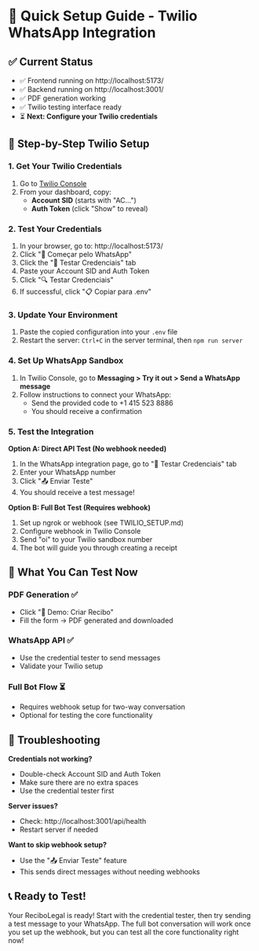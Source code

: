 # 🚀 Quick Setup Guide - Twilio WhatsApp Integration

## ✅ Current Status
- ✅ Frontend running on http://localhost:5173/
- ✅ Backend running on http://localhost:3001/
- ✅ PDF generation working
- ✅ Twilio testing interface ready
- ⏳ **Next: Configure your Twilio credentials**

## 📱 Step-by-Step Twilio Setup

### 1. Get Your Twilio Credentials

1. Go to [Twilio Console](https://console.twilio.com/)
2. From your dashboard, copy:
   - **Account SID** (starts with "AC...")
   - **Auth Token** (click "Show" to reveal)

### 2. Test Your Credentials

1. In your browser, go to: http://localhost:5173/
2. Click "🚀 Começar pelo WhatsApp"
3. Click the "🧪 Testar Credenciais" tab
4. Paste your Account SID and Auth Token
5. Click "🔍 Testar Credenciais"
6. If successful, click "📋 Copiar para .env"

### 3. Update Your Environment

1. Paste the copied configuration into your `.env` file
2. Restart the server: `Ctrl+C` in the server terminal, then `npm run server`

### 4. Set Up WhatsApp Sandbox

1. In Twilio Console, go to **Messaging > Try it out > Send a WhatsApp message**
2. Follow instructions to connect your WhatsApp:
   - Send the provided code to +1 415 523 8886
   - You should receive a confirmation

### 5. Test the Integration

**Option A: Direct API Test (No webhook needed)**
1. In the WhatsApp integration page, go to "🧪 Testar Credenciais" tab
2. Enter your WhatsApp number
3. Click "📤 Enviar Teste"
4. You should receive a test message!

**Option B: Full Bot Test (Requires webhook)**
1. Set up ngrok or webhook (see TWILIO_SETUP.md)
2. Configure webhook in Twilio Console
3. Send "oi" to your Twilio sandbox number
4. The bot will guide you through creating a receipt

## 🎯 What You Can Test Now

### PDF Generation ✅
- Click "📝 Demo: Criar Recibo"
- Fill the form → PDF generated and downloaded

### WhatsApp API ✅ 
- Use the credential tester to send messages
- Validate your Twilio setup

### Full Bot Flow ⏳
- Requires webhook setup for two-way conversation
- Optional for testing the core functionality

## 🔧 Troubleshooting

**Credentials not working?**
- Double-check Account SID and Auth Token
- Make sure there are no extra spaces
- Use the credential tester first

**Server issues?**
- Check: http://localhost:3001/api/health
- Restart server if needed

**Want to skip webhook setup?**
- Use the "📤 Enviar Teste" feature
- This sends direct messages without needing webhooks

## 📞 Ready to Test!

Your ReciboLegal is ready! Start with the credential tester, then try sending a test message to your WhatsApp. The full bot conversation will work once you set up the webhook, but you can test all the core functionality right now!
